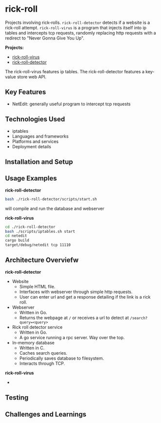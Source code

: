 # rick-roll

Projects involving rick-rolls. `rick-roll-detector` detects if a website is a rick-roll attempt. `rick-roll-virus` is a program that injects itself into ip tables and intercepts tcp requests, randomly replacing http requests with a redirect to "Never Gonna Give You Up".

**Projects:**

- [rick-roll-virus](./rick-roll-virus)
- [rick-roll-detector](./rick-roll-detector)

The rick-roll-virus features ip tables.
The rick-roll-detector features a key-value store web API.

## Key Features

- NetEdit: generally useful program to intercept tcp requests

## Technologies Used

- iptables
- Languages and frameworks
- Platforms and services
- Deployment details

## Installation and Setup

## Usage Examples

**rick-roll-detector**

```bash
bash ./rick-roll-detector/scripts/start.sh
```

will compile and run the database and webserver

**rick-roll-virus**

```bash
cd ./rick-roll-detector
bash ./scripts/iptables.sh start
cd netedit
cargo build
target/debug/netedit tcp 11110
```

## Architecture Overviefw

**rick-roll-detector**

- Website
  - Simple HTML file.
  - Interfaces with webserver through simple http requests.
  - User can enter url and get a response detailing if the link is a rick roll.
- Webserver
  - Written in Go.
  - Returns the webpage at `/` or receives a url to detect at `/search?query=<query>`
- Rick roll detector service
  - Written in Go.
  - A go service running a rpc server. Way over the top.
- In-memory database
  - Written in C.
  - Caches search queries.
  - Periodically saves database to filesystem.
  - Interacts through TCP.

**rick-roll-virus**

-

## Testing

## Challenges and Learnings
